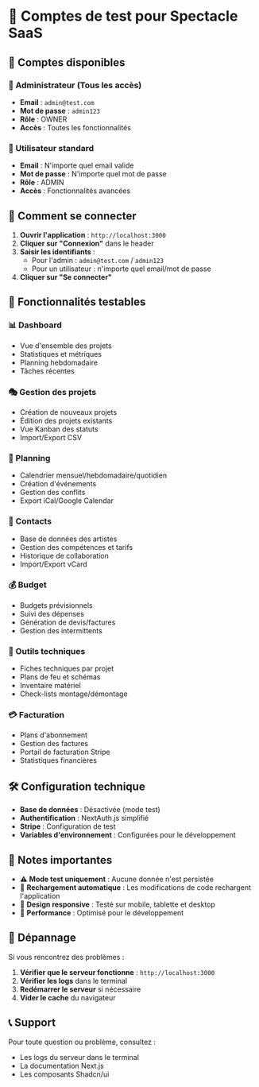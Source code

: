 # 🧪 Comptes de test pour Spectacle SaaS

## 🔐 Comptes disponibles

### 👑 Administrateur (Tous les accès)
- **Email** : `admin@test.com`
- **Mot de passe** : `admin123`
- **Rôle** : OWNER
- **Accès** : Toutes les fonctionnalités

### 👤 Utilisateur standard
- **Email** : N'importe quel email valide
- **Mot de passe** : N'importe quel mot de passe
- **Rôle** : ADMIN
- **Accès** : Fonctionnalités avancées

## 🚀 Comment se connecter

1. **Ouvrir l'application** : `http://localhost:3000`
2. **Cliquer sur "Connexion"** dans le header
3. **Saisir les identifiants** :
   - Pour l'admin : `admin@test.com` / `admin123`
   - Pour un utilisateur : n'importe quel email/mot de passe
4. **Cliquer sur "Se connecter"**

## 🎯 Fonctionnalités testables

### 📊 Dashboard
- Vue d'ensemble des projets
- Statistiques et métriques
- Planning hebdomadaire
- Tâches récentes

### 🎭 Gestion des projets
- Création de nouveaux projets
- Édition des projets existants
- Vue Kanban des statuts
- Import/Export CSV

### 📅 Planning
- Calendrier mensuel/hebdomadaire/quotidien
- Création d'événements
- Gestion des conflits
- Export iCal/Google Calendar

### 👥 Contacts
- Base de données des artistes
- Gestion des compétences et tarifs
- Historique de collaboration
- Import/Export vCard

### 💰 Budget
- Budgets prévisionnels
- Suivi des dépenses
- Génération de devis/factures
- Gestion des intermittents

### 🔧 Outils techniques
- Fiches techniques par projet
- Plans de feu et schémas
- Inventaire matériel
- Check-lists montage/démontage

### 💳 Facturation
- Plans d'abonnement
- Gestion des factures
- Portail de facturation Stripe
- Statistiques financières

## 🛠️ Configuration technique

- **Base de données** : Désactivée (mode test)
- **Authentification** : NextAuth.js simplifié
- **Stripe** : Configuration de test
- **Variables d'environnement** : Configurées pour le développement

## 📝 Notes importantes

- ⚠️ **Mode test uniquement** : Aucune donnée n'est persistée
- 🔄 **Rechargement automatique** : Les modifications de code rechargent l'application
- 🎨 **Design responsive** : Testé sur mobile, tablette et desktop
- 🚀 **Performance** : Optimisé pour le développement

## 🐛 Dépannage

Si vous rencontrez des problèmes :

1. **Vérifier que le serveur fonctionne** : `http://localhost:3000`
2. **Vérifier les logs** dans le terminal
3. **Redémarrer le serveur** si nécessaire
4. **Vider le cache** du navigateur

## 📞 Support

Pour toute question ou problème, consultez :
- Les logs du serveur dans le terminal
- La documentation Next.js
- Les composants Shadcn/ui


